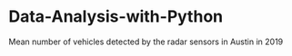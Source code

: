 # Data-Analysis-with-Python
Mean number of vehicles detected by the radar sensors in Austin in 2019
